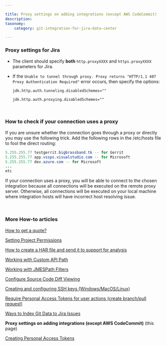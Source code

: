 ```yaml
---

title: Proxy settings on adding integrations (except AWS CodeCommit)
description:
taxonomy:
    category: git-integration-for-jira-data-center

---
```


<!-- how to -->

### Proxy settings for Jira

*   The client should specify **both** `http.proxyXXXX` and `https.proxyXXXX` parameters for Jira.

*   If the `Unable to tunnel through proxy. Proxy returns "HTTP/1.1 407 Proxy Authentication Required"` error occurs, then specify the options:

    `jdk.http.auth.tunneling.disabledSchemes=""`

    `jdk.http.auth.proxying.disabledSchemes=""`

&nbsp;

### How to check if your connection uses a proxy

If you are unsure whether the connection goes through a proxy or directly you may use the following trick. Add the following rows in the /etc/hosts file to fool the direct routing:

```java
5.255.255.77 testgerrit.bigbrassband.tk -- for Gerrit
5.255.255.77 app.vssps.visualstudio.com -- for Microsoft
5.255.255.77 dev.azure.com -- for Microsoft
...
etc
```

If your connection uses a proxy, you will be able to connect to the chosen integration because all connections will be executed on the remote proxy server. Otherwise, all connections will be executed on your local machine where integration hosts will have incorrect host resolving issue.

&nbsp;

### More How-to articles

[How to get a quote?](/git-integration-for-jira-data-center/how-to-get-a-quote-gij-self-managed/)

[Setting Project Permissions](/git-integration-for-jira-data-center/Setting-Project-Permissions-gij-self-managed)

[How to create a HAR file and send it to support for analysis](/git-integration-for-jira-data-center/how-to-create-a-har-file-and-send-it-to-support-for-analysis-gij-self-managed/)

[Working with Custom API Path](/git-integration-for-jira-data-center/Working-with-Custom-API-Path-gij-self-managed)

[Working with JMESPath Filters](/git-integration-for-jira-data-center/Working-with-JMESPath-Filters-gij-self-managed)

[Configure Source Code Diff Viewing](/git-integration-for-jira-data-center/configure-source-code-diff-viewing-gij-self-managed)

[Creating and configuring SSH keys (Windows/MacOS/Linux)](/git-integration-for-jira-data-center/creating-and-configuring-ssh-keys-windows-macos-linux-gij-self-managed)

[Require Personal Access Tokens for user actions (create branch/pull request)](/git-integration-for-jira-data-center/Require-Personal-Access-Tokens-for-user-actions-(create-branch-pull-request)-gij-self-managed)

[Ways to Index Git Data to Jira Issues](/git-integration-for-jira-data-center/Ways-to-Index-Git-Data-to-Jira-Issues-gij-self-managed)

**Proxy settings on adding integrations (except AWS CodeCommit)** (this page)

[Creating Personal Access Tokens](/git-integration-for-jira-data-center/Creating-Personal-Access-Tokens-gij-self-managed)

